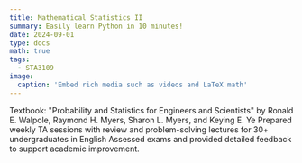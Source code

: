 ```yaml
---
title: Mathematical Statistics II
summary: Easily learn Python in 10 minutes!
date: 2024-09-01
type: docs
math: true
tags:
  - STA3109
image:
  caption: 'Embed rich media such as videos and LaTeX math'
---
```

Textbook: "Probability and Statistics for Engineers and Scientists" by Ronald E. Walpole, Raymond H. Myers, Sharon L. Myers, and Keying E. Ye
Prepared weekly TA sessions with review and problem-solving lectures for 30+ undergraduates in English
Assessed exams and provided detailed feedback to support academic improvement.

